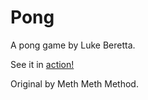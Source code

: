 # Pong

A pong game by Luke Beretta. 

See it in [action!](https://lukeberetta.github.io/impossible-pong/docs/index.html)



Original by Meth Meth Method. 
